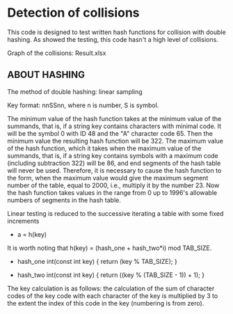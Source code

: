 # Detection of collisions

This code is designed to test written hash functions for collision 
with double hashing. As showed the testing, this code hasn't a high 
level of collisions. 

Graph of the collisions: Result.xlsx

ABOUT HASHING
----------

The method of double hashing: linear sampling

Key format: nnSSnn, where n is number, S is symbol.

The minimum value of the hash function takes at the minimum value of 
the summands, that is, if a string key contains characters with minimal 
code. It will be the symbol 0 with ID 48 and the "A" character code 65. 
Then the minimum value the resulting hash function will be 322. The 
maximum value of the hash function, which it takes when the maximum value 
of the summands, that is, if a string key contains symbols with a maximum 
code (including subtraction 322) will be 86, and end segments of the hash 
table will never be used. Therefore, it is necessary to cause the hash 
function to the form, when the maximum value would give the maximum 
segment number of the table, equal to 2000, i.e., multiply it by the 
number 23. Now the hash function takes values in the range from 0 up to 
1996's allowable numbers of segments in the hash table.


Linear testing is reduced to the successive iterating a table with some fixed increments

* a = h(key)

It is worth noting that h(key) = (hash_one + hash_two*i) mod TAB_SIZE.

* hash_one int(const int key) { return (key % TAB_SIZE); }

* hash_two int(const int key) { return ((key % (TAB_SIZE - 1)) + 1); }

The key calculation is as follows: 
the calculation of the sum of character codes of the key code with 
each character of the key is multiplied by 3 to the extent the index 
of this code in the key (numbering is from zero).
